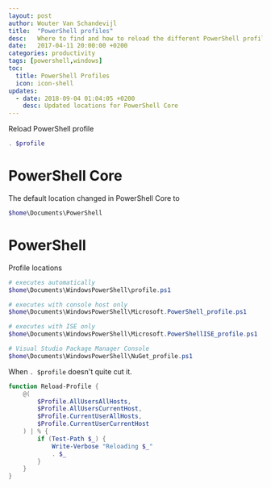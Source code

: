 ```yaml
---
layout: post
author: Wouter Van Schandevijl
title:  "PowerShell profiles"
desc:   Where to find and how to reload the different PowerShell profiles.
date:   2017-04-11 20:00:00 +0200
categories: productivity
tags: [powershell,windows]
toc:
  title: PowerShell Profiles
  icon: icon-shell
updates:
  - date: 2018-09-04 01:04:05 +0200
    desc: Updated locations for PowerShell Core
---
```


Reload PowerShell profile
```powershell
. $profile
```

<!--more-->

# PowerShell Core

The default location changed in PowerShell Core to  
```powershell
$home\Documents\PowerShell
```


# PowerShell


Profile locations
```powershell
# executes automatically
$home\Documents\WindowsPowerShell\profile.ps1

# executes with console host only
$home\Documents\WindowsPowerShell\Microsoft.PowerShell_profile.ps1

# executes with ISE only
$home\Documents\WindowsPowerShell\Microsoft.PowerShellISE_profile.ps1

# Visual Studio Package Manager Console
$home\Documents\WindowsPowerShell\NuGet_profile.ps1
```

When `. $profile` doesn't quite cut it.

```powershell
function Reload-Profile {
	@(
		$Profile.AllUsersAllHosts,
		$Profile.AllUsersCurrentHost,
		$Profile.CurrentUserAllHosts,
		$Profile.CurrentUserCurrentHost
	) | % {
		if (Test-Path $_) {
			Write-Verbose "Reloading $_"
			. $_
		}
	}
}
```
